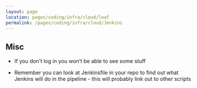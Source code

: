 ```yaml
---
layout: page
location: pages/coding/infra/cloud/leaf
permalink: /pages/coding/infra/cloud/Jenkins
---
```

## Misc

  - If you don’t log in you won’t be able to see some stuff

  - Remember you can look at Jenkinsfile in your repo to find out what
    Jenkins will do in the pipeline - this will probably link out to
    other scripts
